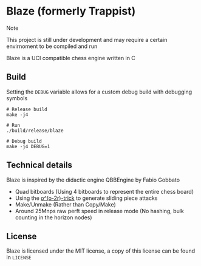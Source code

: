 Blaze (formerly Trappist)
=========================

> [!NOTE]
> This project is still under development and may require a certain envirnoment to be compiled and run

Blaze is a UCI compatible chess engine written in C

## Build
Setting the `DEBUG` variable allows for a custom debug build with debugging symbols

```
# Release build
make -j4

# Run
./build/release/blaze

# Debug build
make -j4 DEBUG=1
```

## Technical details
Blaze is inspired by the didactic engine QBBEngine by Fabio Gobbato
- Quad bitboards (Using 4 bitboards to represent the entire chess board)
- Using the [o^(o-2r)-trick](https://www.chessprogramming.org/Hyperbola_Quintessence) to generate sliding piece attacks
- Make/Unmake (Rather than Copy/Make)
- Around 25Mnps raw perft speed in release mode (No hashing, bulk counting in the horizon nodes)

## License
Blaze is licensed under the MIT license, a copy of this license can be found in `LICENSE`
